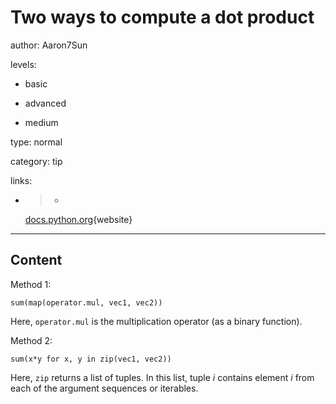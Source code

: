 # Two ways to compute a dot product
 
author: Aaron7Sun

levels:

  - basic

  - advanced

  - medium

type: normal

category: tip

links:

  - >-
    [docs.python.org](https://docs.python.org/2/library/functions.html#zip){website}

---
## Content

Method 1:
```
sum(map(operator.mul, vec1, vec2))
```
Here, `operator.mul` is the multiplication operator (as a binary function).

Method 2:
```
sum(x*y for x, y in zip(vec1, vec2))
```
Here, `zip` returns a list of tuples. In this list, tuple *i* contains element *i* from each of the argument sequences or iterables.